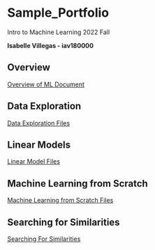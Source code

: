 # Sample_Portfolio
Intro to Machine Learning 2022 Fall

**Isabelle Villegas - iav180000**

## Overview

[Overview of ML Document](https://github.com/izzy57467/Sample_Portfolio/blob/main/Overview/Overview%20of%20ML.pdf)

## Data Exploration

[Data Exploration Files](https://github.com/izzy57467/Sample_Portfolio/tree/main/Data%20Exploration)

## Linear Models
[Linear Model Files](https://github.com/izzy57467/Sample_Portfolio/tree/main/Linear%20Models)

## Machine Learning from Scratch
[Machine Learning from Scratch Files](https://github.com/izzy57467/Sample_Portfolio/tree/main/Machine_Learning_From_Scratch)

## Searching for Similarities
[Searching For Similarities](https://github.com/izzy57467/Sample_Portfolio/tree/main/Searching_for_Similarity)
